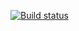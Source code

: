 [![Build status](https://ci.appveyor.com/api/projects/status/eymf9lw3d88246ff?svg=true)](https://ci.appveyor.com/project/BednovaK/pattern2)

